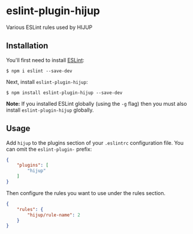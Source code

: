 # eslint-plugin-hijup

Various ESLint rules used by HIJUP

## Installation

You'll first need to install [ESLint](http://eslint.org):

```
$ npm i eslint --save-dev
```

Next, install `eslint-plugin-hijup`:

```
$ npm install eslint-plugin-hijup --save-dev
```

**Note:** If you installed ESLint globally (using the `-g` flag) then you must also install `eslint-plugin-hijup` globally.

## Usage

Add `hijup` to the plugins section of your `.eslintrc` configuration file. You can omit the `eslint-plugin-` prefix:

```json
{
    "plugins": [
        "hijup"
    ]
}
```


Then configure the rules you want to use under the rules section.

```json
{
    "rules": {
        "hijup/rule-name": 2
    }
}
```
